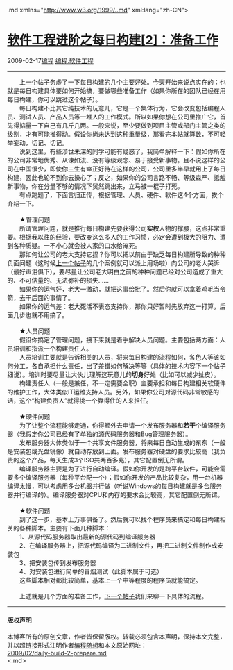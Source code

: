 <!DOCTYPE.md>
.md xmlns="http://www.w3.org/1999/..md" xml:lang="zh-CN">
<head>
<meta http-equiv="Content-Type" content="text.md; charset=utf-8" />
<meta name="generator" content="Python script by program.think@gmail.com" />
<meta name="provider" content="program-think.blogspot.com" />
<link type="text/css" rel="stylesheet" href="../../css/program-think.css" />
<title>软件工程进阶之每日构建[2]：准备工作 - 编程随想的博客</title>
</head>
<body>
<div id="main" style="width:100%;">
<h1><a href="../../index.md" title="回到首页">软件工程进阶之每日构建[2]：准备工作</a></h1>
<div class="post-info"><span class="date-header">2009-02-17</span><a href="../../tags/E7BC96E7A88B.md" class="tag">编程</a> <a href="../../tags/E7BC96E7A88B.E8BDAFE4BBB6E5B7A5E7A88B.md" class="tag">编程.软件工程</a> </div>
<hr>
<div class="post">
　　<a href="../../2009/02/daily-build-1-advantage.md">上一个帖子</a>务虚了一下每日构建的几个主要好处。今天开始来说点实在的：也就是每日构建具体要如何开始搞，要做哪些准备工作（如果你所在的团队已经在用每日构建，你可以跳过这个帖子）。<!--program-think--><br />　　每日构建不比其它纯技术的玩意儿，它是一个集体行为，它会改变包括编程人员、测试人员、产品人员等一堆人的工作模式。所以如果你想在公司里推广它，首先得掂量一下自己有几斤几两。一般来说，至少要做到项目主管或部门主管之类的级别，才有可能推得动。假设你尚未达到这种重量级，那看完本帖就算数，不可轻举妄动，切记、切记。<br />　　说到这里，有些涉世未深的同学可能有疑惑了，我简单解释一下：假如你所在的公司非常地优秀、从谏如流、没有等级观念、易于接受新事物。且不说这样的公司在中国很少，即使你三生有幸正好待在这样的公司，公司里多半早就用上了每日构建，因此也轮不到你去操心了；反之，如果你的公司言路不畅、等级森严、抵触新事物，你在分量不够的情况下贸然跳出来，立马被一棍子打死。<br />　　有点跑题了，下面言归正传，根据管理、人员、硬件、软件这4个方面，挨个介绍一下。<br /><br />　　★管理问题<br />　　所谓管理问题，就是推行每日构建先要获得公司<b>实权</b>人物的撑腰，这点非常重要。根据我以往的经验，要改变这么多人的工作习惯，必定会遭到极大的阻力、遭到各种质疑。一不小心就会被人家的口水给淹死。<br />　　那如何让公司的老大支持它捏？你可以把以前由于缺乏每日构建所导致的种种负面问题（这时候<a href="../../2009/02/daily-build-1-advantage.md">上一个帖子</a>的几个案例就可以派上用场啦）向公司的老大哭诉（最好声泪俱下），要尽量让公司老大明白之前的种种问题已经对公司造成了重大的、不可估量的、无法弥补的损失......<br />　　如果你的运气好，老大一激动，就把这事给批了。然后你就可以拿着鸡毛当令箭，去干后面的事情了。<br />　　如果你的运气差：老大死活不表态支持你，那你只好暂时先放弃这一打算，后面几步也就不用搞了。<br /><br />　　★人员问题<br />　　假设你搞定了管理问题，接下来就是着手解决人员问题。主要包括两方面：人员培训和指派一个构建责任人。<br />　　人员培训主要就是告诉相关的人员，将来每日构建的流程如何，各色人等该如何分工，各自承担什么责任，出了差错如何解决等等（具体的技术内容下一个帖子细说）。培训时要尽量让大伙儿理解这玩意儿的<b>切身</b>好处（比如可以减少扯皮）。<br />　　构建责任人（一般是兼任，不一定需要全职）主要承担和每日构建相关软硬件的维护工作，大体类似IT运维支持人员。另外，如果你公司对源代码非常敏感的话，这个“构建负责人”就得挑一个靠得住的人来担任。<br /><br />　　★硬件问题<br />　　为了让整个流程能够走通，你得额外去申请一个发布服务器和<b>若干</b>个编译服务器（我假定你公司已经有了单独的源代码服务器和Bug管理服务器）。<br />　　发布服务器大体类似于一个共享文件服务器，将来每日自动生成的东东（一般是安装包或光盘镜像）就自动存放到上面。发布服务器对硬盘的要求比较高（我负责的这个产品，每天生成3个ISO共两百多兆），其它配置倒无所谓。<br />　　编译服务器主要是为了进行自动编译。假如你开发的是跨平台软件，可能会需要多个编译服务器（每种平台配一个）；假如你开发的产品比较复杂，用一台机器编译太慢，可以考虑用多台机器并行做（听说Windows的每日构建就是多台服务器并行编译的）。编译服务器对CPU和内存的要求会比较高，其它配置倒无所谓。<br /><br />　　★软件问题<br />　　到了这一步，基本上万事俱备了。然后就可以找个程序员来搞定和每日构建相关的各种脚本。主要有下面几种脚本：<br />　　1、从源代码服务器取出最新的源代码到编译服务器<br />　　2、在编译服务器上，把源代码编译为二进制文件，再把二进制文件制作成安装包<br />　　3、把安装包传到发布服务器<br />　　4、对安装包进行简单的冒烟测试（此脚本属于可选）<br />　　这些脚本相对都比较简单，基本上一个中等程度的程序员就能搞定。<br /><br />　　上述就是几个方面的准备工作，<a href="../../2009/02/daily-build-3-proces.md">下一个帖子</a>我们来聊一下具体的流程。<div class="blogger-post-footer">
</div>
<hr>
<div class="copyright">
<h4>版权声明</h4>
本博客所有的原创文章，作者皆保留版权。转载必须包含本声明，保持本文完整，并以超链接形式注明作者<a href="mailto:program.think@gmail.com">编程随想</a>和本文原始网址：<br>
<a href="2009/02/daily-build-2-prepare.md">2009/02/daily-build-2-prepare.md</a>
</div>
</div>
</body>
<.md>
